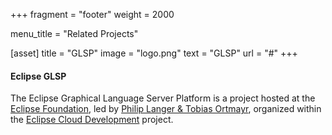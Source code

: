 +++
fragment = "footer"
weight = 2000

menu_title = "Related Projects"

[asset]
  title = "GLSP"
  image = "logo.png"
  text = "GLSP"
  url = "#"
+++

#### Eclipse GLSP

The Eclipse Graphical Language Server Platform is a project hosted at the [Eclipse Foundation](https://www.eclipse.org), led by [Philip Langer & Tobias Ortmayr](https://projects.eclipse.org/projects/ecd.glsp/who), organized within the [Eclipse Cloud Development](https://projects.eclipse.org/projects/ecd) project.
